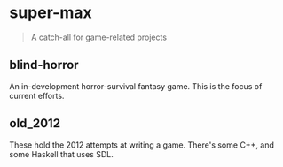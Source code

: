 super-max
=========

> A catch-all for game-related projects

blind-horror
------------

An in-development horror-survival fantasy game.  This is the focus of
current efforts.

old_2012
--------

These hold the 2012 attempts at writing a game.  There's some C++, and
some Haskell that uses SDL.
